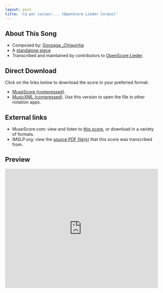 ```yaml
---
layout: post
title: 'Cá por coisas!... (OpenScore Lieder Corpus)'
---
```


## About This Song

- Composed by: [Gonzaga,_Chiquinha](https://fourscoreandmore.org/openscore/lieder/Gonzaga,_Chiquinha)
- A [standalone piece](https://fourscoreandmore.org/openscore/lieder/Gonzaga,_Chiquinha/_)
- Transcribed and maintained by contributors to [OpenScore Lieder].

[OpenScore Lieder]: https://musescore.com/openscore-lieder-corpus

## Direct Download

Click on the links below to download the score in your preferred format:
- [MuseScore (compressed)](https://github.com/openscore/lieder/blob/main/scores/Gonzaga,_Chiquinha/_/Cá_por_coisas!/lc6609847.mscz?raw=true).
- [MusicXML (compressed)](https://github.com/openscore/lieder/blob/main/scores/Gonzaga,_Chiquinha/_/Cá_por_coisas!/lc6609847.mxl?raw=true). Use this version to open the file in other notation apps.

## External links

- MuseScore.com: view and listen to [this score][MuseScore], or download in a variety of formats.
- IMSLP.org: view the [source PDF file(s)][IMSLP] that this score was transcribed from.

[MuseScore]: https://musescore.com/score/6609847
[IMSLP]: https://imslp.org/wiki/Special:ReverseLookup/606009

## Preview

<iframe width="100%" height="394" src="https://musescore.com/openscore-lieder-corpus/scores/6609847/embed" frameborder="0" allowfullscreen allow="autoplay; fullscreen"></iframe>
